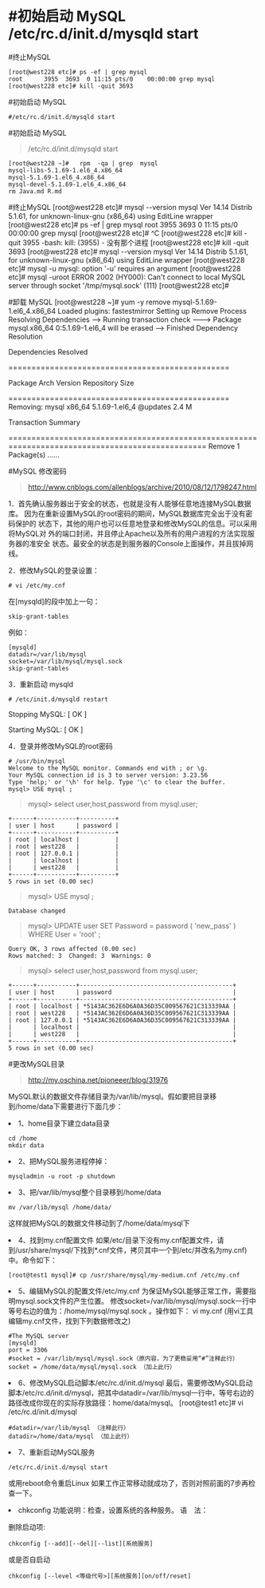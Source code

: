 
#初始启动 MySQL
	/etc/rc.d/init.d/mysqld start
=======
#终止MySQL

    [root@west228 etc]# ps -ef | grep mysql
    root      3955  3693  0 11:15 pts/0    00:00:00 grep mysql
    [root@west228 etc]# kill -quit 3693

#初始启动 MySQL

	#/etc/rc.d/init.d/mysqld start

#初始启动 MySQL
>	/etc/rc.d/init.d/mysqld start

	[root@west228 ~]#   rpm  -qa | grep  mysql
	mysql-libs-5.1.69-1.el6_4.x86_64
	mysql-5.1.69-1.el6_4.x86_64
	mysql-devel-5.1.69-1.el6_4.x86_64
	rm Java.md R.md

#终止MySQL
	[root@west228 etc]# mysql --version
	mysql  Ver 14.14 Distrib 5.1.61, for unknown-linux-gnu (x86_64) using  EditLine wrapper
	[root@west228 etc]# ps -ef | grep mysql
	root      3955  3693  0 11:15 pts/0    00:00:00 grep mysql
	[root@west228 etc]# ^C
	[root@west228 etc]# kill -quit 3955
	-bash: kill: (3955) - 没有那个进程
	[root@west228 etc]# kill -quit 3693
	[root@west228 etc]# mysql --version
	mysql  Ver 14.14 Distrib 5.1.61, for unknown-linux-gnu (x86_64) using  EditLine wrapper
	[root@west228 etc]# mysql -u
	mysql: option '-u' requires an argument
	[root@west228 etc]# mysql -uroot
	ERROR 2002 (HY000): Can't connect to local MySQL server through socket '/tmp/mysql.sock' (111)
	[root@west228 etc]# 


#卸载 MySQL
	[root@west228 ~]# yum -y remove mysql-5.1.69-1.el6_4.x86_64
Loaded plugins: fastestmirror
Setting up Remove Process
Resolving Dependencies
--> Running transaction check
---> Package mysql.x86_64 0:5.1.69-1.el6_4 will be erased
--> Finished Dependency Resolution

Dependencies Resolved

================================================

Package            Arch                Version                      Repository             Size

================================================
Removing:
 mysql              x86_64              5.1.69-1.el6_4               @updates              2.4 M

Transaction Summary

=================================================================================================
Remove        1 Package(s)
......



#MySQL 修改密码 

>	http://www.cnblogs.com/allenblogs/archive/2010/08/12/1798247.html

1．首先确认服务器出于安全的状态，也就是没有人能够任意地连接MySQL数据库。 
因为在重新设置MySQL的root密码的期间，MySQL数据库完全出于没有密码保护的 
状态下，其他的用户也可以任意地登录和修改MySQL的信息。可以采用将MySQL对 
外的端口封闭，并且停止Apache以及所有的用户进程的方法实现服务器的准安全 
状态。最安全的状态是到服务器的Console上面操作，并且拔掉网线。 

2．修改MySQL的登录设置： 

	# vi /etc/my.cnf
在[mysqld]的段中加上一句：

	skip-grant-tables 
例如： 

	[mysqld] 
	datadir=/var/lib/mysql 
	socket=/var/lib/mysql/mysql.sock 
	skip-grant-tables 


3．重新启动 mysqld

	# /etc/init.d/mysqld restart 
Stopping MySQL: [ OK ] 

Starting MySQL: [ OK ] 

4．登录并修改MySQL的root密码 

	# /usr/bin/mysql
	Welcome to the MySQL monitor. Commands end with ; or \g. 
	Your MySQL connection id is 3 to server version: 3.23.56 
	Type 'help;' or '\h' for help. Type '\c' to clear the buffer. 
	mysql> USE mysql ; 

>	mysql> select user,host,password from mysql.user;

	+------+-----------+----------+
	| user | host      | password |
	+------+-----------+----------+
	| root | localhost |          |
	| root | west228   |          |
	| root | 127.0.0.1 |          |
	|      | localhost |          |
	|      | west228   |          |
	+------+-----------+----------+
	5 rows in set (0.00 sec)

>	mysql> USE mysql ;

	Database changed
>	mysql> UPDATE user SET Password = password ( 'new_pass' ) WHERE User = 'root' ; 

	Query OK, 3 rows affected (0.00 sec)
	Rows matched: 3  Changed: 3  Warnings: 0

>	mysql> select user,host,password from mysql.user;

	+------+-----------+-------------------------------------------+
	| user | host      | password                                  |
	+------+-----------+-------------------------------------------+
	| root | localhost | *5143AC362E6D6A0A36D35C009567621C313339AA |
	| root | west228   | *5143AC362E6D6A0A36D35C009567621C313339AA |
	| root | 127.0.0.1 | *5143AC362E6D6A0A36D35C009567621C313339AA |
	|      | localhost |                                           |
	|      | west228   |                                           |
	+------+-----------+-------------------------------------------+
	5 rows in set (0.00 sec)
	
	
#更改MySQL目录
> http://my.oschina.net/pioneeer/blog/31976

MySQL默认的数据文件存储目录为/var/lib/mysql。假如要把目录移到/home/data下需要进行下面几步：

<li> 1、home目录下建立data目录

	cd /home
	mkdir data

<li> 2、把MySQL服务进程停掉： 

	mysqladmin -u root -p shutdown

<li> 3、把/var/lib/mysql整个目录移到/home/data

	mv /var/lib/mysql /home/data/
这样就把MySQL的数据文件移动到了/home/data/mysql下

<li> 4、找到my.cnf配置文件
如果/etc/目录下没有my.cnf配置文件，请到/usr/share/mysql/下找到*.cnf文件，拷贝其中一个到/etc/并改名为my.cnf)中。命令如下：

	[root@test1 mysql]# cp /usr/share/mysql/my-medium.cnf /etc/my.cnf

<li> 5、编辑MySQL的配置文件/etc/my.cnf
为保证MySQL能够正常工作，需要指明mysql.sock文件的产生位置。 修改socket=/var/lib/mysql/mysql.sock一行中等号右边的值为：/home/mysql/mysql.sock 。操作如下：
vi my.cnf (用vi工具编辑my.cnf文件，找到下列数据修改之)

	#The MySQL server
	[mysqld]
	port = 3306
	#socket = /var/lib/mysql/mysql.sock（原内容，为了更稳妥用“#”注释此行）
	socket = /home/data/mysql/mysql.sock （加上此行）

<li> 6、修改MySQL启动脚本/etc/rc.d/init.d/mysql
最后，需要修改MySQL启动脚本/etc/rc.d/init.d/mysql，把其中datadir=/var/lib/mysql一行中，等号右边的路径改成你现在的实际存放路径：home/data/mysql。
[root@test1 etc]# vi /etc/rc.d/init.d/mysql

	#datadir=/var/lib/mysql （注释此行）
	datadir=/home/data/mysql （加上此行）

<li>7、重新启动MySQL服务

	/etc/rc.d/init.d/mysql start
或用reboot命令重启Linux
如果工作正常移动就成功了，否则对照前面的7步再检查一下。	



<li>chkconfig 功能说明：检查，设置系统的各种服务。
语　法：

删除启动项:

	chkconfig [--add][--del][--list][系统服务] 
或是否自启动

	chkconfig [--level <等级代号>][系统服务][on/off/reset]
